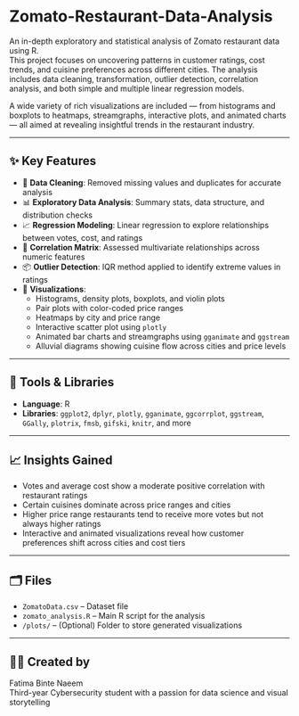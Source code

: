 # Zomato-Restaurant-Data-Analysis

An in-depth exploratory and statistical analysis of Zomato restaurant data using R.  
This project focuses on uncovering patterns in customer ratings, cost trends, and cuisine preferences across different cities. The analysis includes data cleaning, transformation, outlier detection, correlation analysis, and both simple and multiple linear regression models.

A wide variety of rich visualizations are included — from histograms and boxplots to heatmaps, streamgraphs, interactive plots, and animated charts — all aimed at revealing insightful trends in the restaurant industry.

---

## ✨ Key Features

- 🧼 **Data Cleaning**: Removed missing values and duplicates for accurate analysis  
- 📊 **Exploratory Data Analysis**: Summary stats, data structure, and distribution checks  
- 📈 **Regression Modeling**: Linear regression to explore relationships between votes, cost, and ratings  
- 🧮 **Correlation Matrix**: Assessed multivariate relationships across numeric features  
- 📦 **Outlier Detection**: IQR method applied to identify extreme values in ratings  
- 🎨 **Visualizations**:
  - Histograms, density plots, boxplots, and violin plots  
  - Pair plots with color-coded price ranges  
  - Heatmaps by city and price range  
  - Interactive scatter plot using `plotly`  
  - Animated bar charts and streamgraphs using `gganimate` and `ggstream`  
  - Alluvial diagrams showing cuisine flow across cities and price levels  

---

## 📌 Tools & Libraries

- **Language**: R  
- **Libraries**: `ggplot2`, `dplyr`, `plotly`, `gganimate`, `ggcorrplot`, `ggstream`, `GGally`, `plotrix`, `fmsb`, `gifski`, `knitr`, and more

---

## 📈 Insights Gained

- Votes and average cost show a moderate positive correlation with restaurant ratings  
- Certain cuisines dominate across price ranges and cities  
- Higher price range restaurants tend to receive more votes but not always higher ratings  
- Interactive and animated visualizations reveal how customer preferences shift across cities and cost tiers

---

## 🗂️ Files

- `ZomatoData.csv` – Dataset file  
- `zomato_analysis.R` – Main R script for the analysis  
- `/plots/` – (Optional) Folder to store generated visualizations  

---

## 👩‍💻 Created by

Fatima Binte Naeem  
Third-year Cybersecurity student with a passion for data science and visual storytelling  

